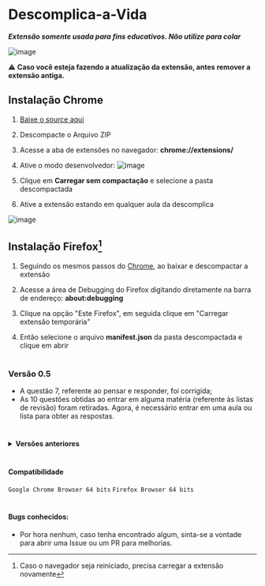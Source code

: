 # Descomplica-a-Vida
***Extensão somente usada para fins educativos. Não utilize para colar***

![image](https://github.com/RodrigoSKohl/Descomplica-a-Vida/assets/107029851/63d02edf-18a7-46a7-88fd-30dd6a13cc75)

:warning: **Caso você esteja fazendo a atualização da extensão, antes remover a extensão antiga.**

## Instalação Chrome
1. [Baixe o source aqui](https://github.com/RodrigoSKohl/Descomplica-a-Vida/archive/refs/tags/v0.4.zip)
1. Descompacte o Arquivo ZIP 
1. Acesse a aba de extensões no navegador: __chrome://extensions/__
1. Ative o modo desenvolvedor:
![image](https://github.com/RodrigoSKohl/Descomplica-a-Vida/assets/107029851/bb745626-6db9-4c44-b48e-8a238cfd5ebe)

1. Clique em **Carregar sem compactação** e selecione a pasta descompactada
1. Ative a extensão estando em qualquer aula da descomplica
   
![image](https://github.com/RodrigoSKohl/Descomplica-a-Vida/assets/107029851/762f1998-ecdb-4d56-a3ea-17d1dc7a1550)

## Instalação Firefox[^1]
1. Seguindo os mesmos passos do [Chrome](#instalação-chrome), ao baixar e descompactar a extensão
   
1. Acesse a área de Debugging do Firefox digitando diretamente na barra de endereço: __about:debugging__
   
1. Clique na opção "Este Firefox", em seguida clique em "Carregar extensão temporária"
   
1. Então selecione o arquivo **manifest.json** da pasta descompactada e clique em abrir
   
#
### Versão 0.5
- A questão 7, referente ao pensar e responder, foi corrigida;
- As 10 questões obtidas ao entrar em alguma matéria (referente às listas de revisão) foram retiradas. Agora, é necessário entrar em uma aula ou lista para obter as respostas.
  
#

<details>
	<summary><b><a>Versões anteriores</a></b></summary>
	
### Versão 0.4
- No começo de 08/2024 a descomplica esta enviando o payload de resposta das questões embaralhadas, o que fez a extensão não entregar mais as alternativas corretas. Essa versão visa consertar o problema desembaralhando o response a partir do payload enviado;
- Removido erro que acontecia de Payload não encontrado(somente na tela de extensões, não encontrava a variavel **err** no Payload).
- A partir da versao 0.4, serão realizados releases das versões.
### Versão 0.3
- Removidas varáveis que não estavam mais sendo usadas(esqueci de remover na versão anterior);
- Omitidas entradas de função sem uso;
- Adicionada variavel para document.createElement('div') ao inves de chamar no loop de displayAnswers;
- Melhorias na UI do popup.html;
- Realizada mudança na lógica do tratamento dos erros, antes erro de API era tratado primieiro que erro do Token, porém para executar o método get para a API é necessário que o token já tenha sido capturado. A lógica de erros ficou assim: TOKEN -> PAYLOAD -> API. Primeiramente o token é capturado, logo após se faz a verificação se o Payload ja foi capturado pelo script de background, se nao foi é realizado um refresh na popup até a captura, após a captura é mandado o metodo GET para a API.
### Versão 0.2
- Adicionado cache que salva o payload caputarado pelo service worker background.js;
- Corrigido problema que não atualizava questões ao clicar na extensão quando ela estava capturando o payload;
- Adicionado feature onde a extensão só habilita no dominio da descomplica.
### Versão 0.1
- Criada extensão que captura o payload das questões das aulas da descomplica(ultimo request da URL de API), alem do token do usuario via cookies e envia um get para a API, retornando as respostas;
- A extensão visa se utilizar de uma falha do sistema(EXPLOIT) de perguntas da faculdade descomplica, onde é retornado o objeto contedo todas alternativas não enumeradas, porém em forma sequencial, o que facilita a descoberta da resposta correta. Como uma validaçao é dependente da outra, foi-se usada uma unica variavel para tratar os erros.
</details>

#

#### Compatibilidade
`Google Chrome Browser 64 bits`
`Firefox Browser 64 bits`
#
#### Bugs conhecidos:
- Por hora nenhum, caso tenha encontrado algum, sinta-se a vontade para abrir uma Issue ou um PR para melhorias.

[^1]: Caso o navegador seja reiniciado, precisa carregar a extensão novamente

